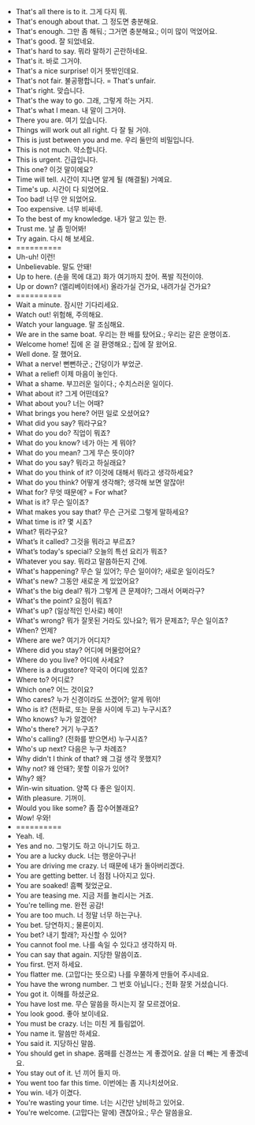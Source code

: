 * That's all there is to it. 그게 다지 뭐.
* That's enough about that. 그 정도면 충분해요.
* That's enough. 그만 좀 해둬.; 그거면 충분해요.; 이미 많이 먹었어요.
* That's good. 잘 되었네요.
* That's hard to say. 뭐라 말하기 곤란하네요.
* That's it. 바로 그거야.
* That's a nice surprise! 이거 뜻밖인데요.
* That's not fair. 불공평합니다. = That's unfair.
* That's right. 맞습니다.
* That's the way to go. 그래, 그렇게 하는 거지.
* That's what I mean. 내 말이 그거야.
* There you are. 여기 있습니다.
* Things will work out all right. 다 잘 될 거야.
* This is just between you and me. 우리 둘만의 비밀입니다.
* This is not much. 약소합니다.
* This is urgent. 긴급입니다.
* This one? 이것 말이에요?
* Time will tell. 시간이 지나면 알게 될 (해결될) 거예요.
* Time's up. 시간이 다 되었어요.
* Too bad! 너무 안 되었어요.
* Too expensive. 너무 비싸네.
* To the best of my knowledge. 내가 알고 있는 한.
* Trust me. 날 좀 믿어봐!
* Try again. 다시 해 보세요.
* ==========
* Uh-uh! 이런!
* Unbelievable. 말도 안돼!
* Up to here. (손을 목에 대고) 화가 여기까지 찼어. 폭발 직전이야.
* Up or down? (엘리베이터에서) 올라가실 건가요, 내려가실 건가요?
* ==========
* Wait a minute. 잠시만 기다리세요.
* Watch out! 위험해, 주의해요.
* Watch your language. 말 조심해요.
* We are in the same boat. 우리는 한 배를 탔어요.; 우리는 같은 운명이죠.
* Welcome home! 집에 온 걸 환영해요.; 집에 잘 왔어요.
* Well done. 잘 했어요.
* What a nerve! 뻔뻔하군.; 간덩이가 부었군.
* What a relief! 이제 마음이 놓인다.
* What a shame. 부끄러운 일이다.; 수치스러운 일이다.
* What about it? 그게 어떤데요?
* What about you? 너는 어때?
* What brings you here? 어떤 일로 오셨어요?
* What did you say? 뭐라구요?
* What do you do? 직업이 뭐죠?
* What do you know? 네가 아는 게 뭐야?
* What do you mean? 그게 무슨 뜻이야?
* What do you say? 뭐라고 하실래요?
* What do you think of it? 이것에 대해서 뭐라고 생각하세요?
* What do you think? 어떻게 생각해?; 생각해 보면 알잖아!
* What for? 무엇 때문에? = For what?
* What is it? 무슨 일이죠?
* What makes you say that? 무슨 근거로 그렇게 말하세요?
* What time is it? 몇 시죠?
* What? 뭐라구요?
* What’s it called? 그것을 뭐라고 부르죠?
* What’s today's special? 오늘의 특선 요리가 뭐죠?
* Whatever you say. 뭐라고 말씀하든지 간에.
* What's happening? 무슨 일 있어?; 무슨 일이야?; 새로운 일이라도?
* What's new? 그동안 새로운 게 있었어요?
* What's the big deal? 뭐가 그렇게 큰 문제야?; 그래서 어쩌라구?
* What's the point? 요점이 뭐죠?
* What's up? (일상적인 인사로) 헤이!
* What's wrong? 뭐가 잘못된 거라도 있나요?; 뭐가 문제죠?; 무슨 일이죠?
* When? 언제?
* Where are we? 여기가 어디지?
* Where did you stay? 어디에 머물렀어요?
* Where do you live? 어디에 사세요?
* Where is a drugstore? 약국이 어디에 있죠?
* Where to? 어디로?
* Which one? 어느 것이요?
* Who cares? 누가 신경이라도 쓰겠어?; 알게 뭐야!
* Who is it? (전화로, 또는 문을 사이에 두고) 누구시죠?
* Who knows? 누가 알겠어?
* Who's there? 거기 누구죠?
* Who's calling? (전화를 받으면서) 누구시죠?
* Who's up next? 다음은 누구 차례죠?
* Why didn't I think of that? 왜 그걸 생각 못했지?
* Why not? 왜 안돼?; 못할 이유가 있어?
* Why? 왜?
* Win-win situation. 양쪽 다 좋은 일이지.
* With pleasure. 기꺼이.
* Would you like some? 좀 잡수어볼래요?
* Wow! 우와!
* ==========
* Yeah. 네.
* Yes and no. 그렇기도 하고 아니기도 하고.
* You are a lucky duck. 너는 행운아구나!
* You are driving me crazy. 너 때문에 내가 돌아버리겠다.
* You are getting better. 너 점점 나아지고 있다.
* You are soaked! 흠뻑 젖었군요.
* You are teasing me. 지금 저를 놀리시는 거죠.
* You're telling me. 완전 공감!
* You are too much. 너 정말 너무 하는구나.
* You bet. 당연하지.; 물론이지.
* You bet? 내기 할래?; 자신할 수 있어?
* You cannot fool me. 나를 속일 수 있다고 생각하지 마.
* You can say that again. 지당한 말씀이죠.
* You first. 먼저 하세요.
* You flatter me. (고맙다는 뜻으로) 나를 우쭐하게 만들어 주시네요.
* You have the wrong number. 그 번호 아닙니다.; 전화 잘못 거셨습니다.
* You got it. 이해를 하셨군요.
* You have lost me. 무슨 말씀을 하시는지 잘 모르겠어요.
* You look good. 좋아 보이네요.
* You must be crazy. 너는 미친 게 틀림없어.
* You name it. 말씀만 하세요.
* You said it. 지당하신 말씀.
* You should get in shape. 몸매를 신경쓰는 게 좋겠어요. 살을 더 빼는 게 좋겠네요.
* You stay out of it. 넌 끼어 들지 마.
* You went too far this time. 이번에는 좀 지나치셨어요.
* You win. 네가 이겼다.
* You're wasting your time. 너는 시간만 낭비하고 있어요.
* You're welcome. (고맙다는 말에) 괜찮아요.; 무슨 말씀을요.